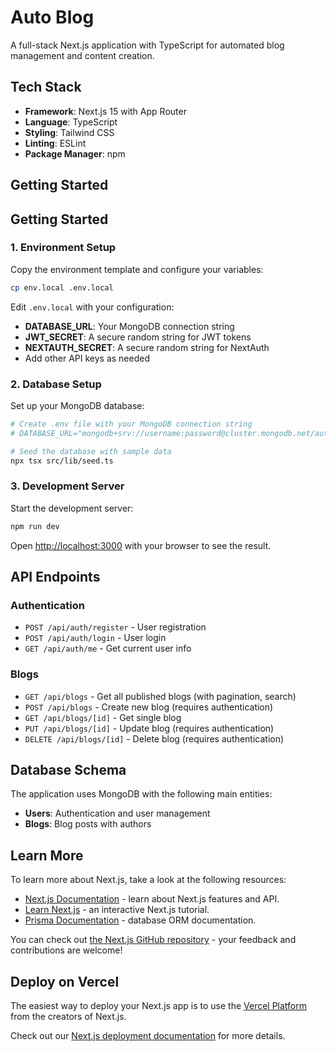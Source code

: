 # Auto Blog

A full-stack Next.js application with TypeScript for automated blog management and content creation.

## Tech Stack

- **Framework**: Next.js 15 with App Router
- **Language**: TypeScript
- **Styling**: Tailwind CSS
- **Linting**: ESLint
- **Package Manager**: npm

## Getting Started

## Getting Started

### 1. Environment Setup

Copy the environment template and configure your variables:

```bash
cp env.local .env.local
```

Edit `.env.local` with your configuration:
- **DATABASE_URL**: Your MongoDB connection string
- **JWT_SECRET**: A secure random string for JWT tokens
- **NEXTAUTH_SECRET**: A secure random string for NextAuth
- Add other API keys as needed

### 2. Database Setup

Set up your MongoDB database:

```bash
# Create .env file with your MongoDB connection string
# DATABASE_URL="mongodb+srv://username:password@cluster.mongodb.net/auto_blog?retryWrites=true&w=majority"

# Seed the database with sample data
npx tsx src/lib/seed.ts
```

### 3. Development Server

Start the development server:

```bash
npm run dev
```

Open [http://localhost:3000](http://localhost:3000) with your browser to see the result.

## API Endpoints

### Authentication
- `POST /api/auth/register` - User registration
- `POST /api/auth/login` - User login
- `GET /api/auth/me` - Get current user info

### Blogs
- `GET /api/blogs` - Get all published blogs (with pagination, search)
- `POST /api/blogs` - Create new blog (requires authentication)
- `GET /api/blogs/[id]` - Get single blog
- `PUT /api/blogs/[id]` - Update blog (requires authentication)
- `DELETE /api/blogs/[id]` - Delete blog (requires authentication)

## Database Schema

The application uses MongoDB with the following main entities:
- **Users**: Authentication and user management
- **Blogs**: Blog posts with authors

## Learn More

To learn more about Next.js, take a look at the following resources:

- [Next.js Documentation](https://nextjs.org/docs) - learn about Next.js features and API.
- [Learn Next.js](https://nextjs.org/learn) - an interactive Next.js tutorial.
- [Prisma Documentation](https://www.prisma.io/docs) - database ORM documentation.

You can check out [the Next.js GitHub repository](https://github.com/vercel/next.js) - your feedback and contributions are welcome!

## Deploy on Vercel

The easiest way to deploy your Next.js app is to use the [Vercel Platform](https://vercel.com/new?utm_medium=default-template&filter=next.js&utm_source=create-next-app&utm_campaign=create-next-app-readme) from the creators of Next.js.

Check out our [Next.js deployment documentation](https://nextjs.org/docs/app/building-your-application/deploying) for more details.
